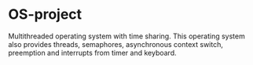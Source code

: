 # OS-project
Multithreaded operating system with time sharing. This operating system also provides threads, semaphores, asynchronous context switch, preemption and interrupts from timer and keyboard.
